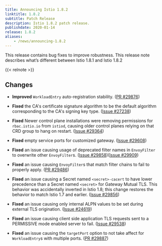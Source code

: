 ```yaml
---
title: Announcing Istio 1.8.2
linktitle: 1.8.2
subtitle: Patch Release
description: Istio 1.8.2 patch release.
publishdate: 2020-01-14
release: 1.8.2
aliases:
    - /news/announcing-1.8.2
---
```


This release contains bug fixes to improve robustness. This release note describes what’s different between Istio 1.8.1 and Istio 1.8.2

{{< relnote >}}

## Changes

- **Improved** `WorkloadEntry` auto-registration stability.
  ([PR #29876](https://github.com/istio/istio/pull/29876))

- **Fixed** the CA's certificate signature algorithm to be the default algorithm corresponding to the CA's signing key type.
  ([Issue #27238](https://github.com/istio/istio/issues/27238))

- **Fixed** Newer control plane installations were removing permissions for `rbac.istio.io` from `istiod`, causing
older control planes relying on that CRD group to hang on restart.
  ([Issue #29364](https://github.com/istio/istio/issues/29364))

- **Fixed** empty service ports for customized gateway.
  ([Issue #29608](https://github.com/istio/istio/issues/29608))

- **Fixed** an issue causing usage of deprecated filter names in `EnvoyFilter` to overwrite other `EnvoyFilter`s.
  ([Issue #29858](https://github.com/istio/istio/issues/29858))([Issue #29909](https://github.com/istio/istio/issues/29909))

- **Fixed** an issue causing `EnvoyFilter`s that match filter chains to fail to properly apply.
   ([PR #29486](https://github.com/istio/istio/pull/29486))

- **Fixed** an issue causing a Secret named `<secret>-cacert` to have lower precedence than a Secret named `<secret>` for Gateway Mutual TLS. This behavior was accidentally inverted in Istio 1.8; this change restores the behavior to match Istio 1.7 and earlier.
  ([Issue #29856](https://github.com/istio/istio/issues/29856))

- **Fixed** an issue causing only internal ALPN values to be set during external TLS origination.
  ([Issue #24619](https://github.com/istio/istio/issues/24619))

- **Fixed** an issue causing client side application TLS requests sent to a PERMISSIVE mode enabled server to fail.
  ([Issue #29538](https://github.com/istio/istio/issues/29538))

- **Fixed** an issue causing the `targetPort` option to not take affect for `WorkloadEntry`s with multiple ports.
  ([PR #29887](https://github.com/istio/istio/pull/29887))
